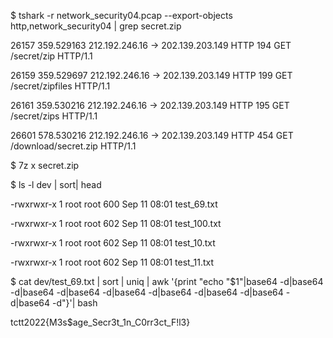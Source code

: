 $ tshark -r network_security04.pcap --export-objects http,network_security04 | grep secret.zip

26157 359.529163 212.192.246.16 → 202.139.203.149 HTTP 194 GET /secret/zip HTTP/1.1

26159 359.529697 212.192.246.16 → 202.139.203.149 HTTP 199 GET /secret/zipfiles HTTP/1.1

26161 359.530216 212.192.246.16 → 202.139.203.149 HTTP 195 GET /secret/zips HTTP/1.1

26601 578.530216 212.192.246.16 → 202.139.203.149 HTTP 454 GET /download/secret.zip HTTP/1.1

$ 7z x secret.zip

$ ls -l dev | sort| head

-rwxrwxr-x 1 root root 600 Sep 11 08:01 test_69.txt

-rwxrwxr-x 1 root root 602 Sep 11 08:01 test_100.txt

-rwxrwxr-x 1 root root 602 Sep 11 08:01 test_10.txt

-rwxrwxr-x 1 root root 602 Sep 11 08:01 test_11.txt


$ cat dev/test_69.txt | sort | uniq | awk '{print "echo "$1"|base64 -d|base64 -d|base64 -d|base64 -d|base64 -d|base64 -d|base64 -d|base64 -d|base64 -d"}'| bash

tctt2022{M3s$age_Secr3t_1n_C0rr3ct_F!l3}
